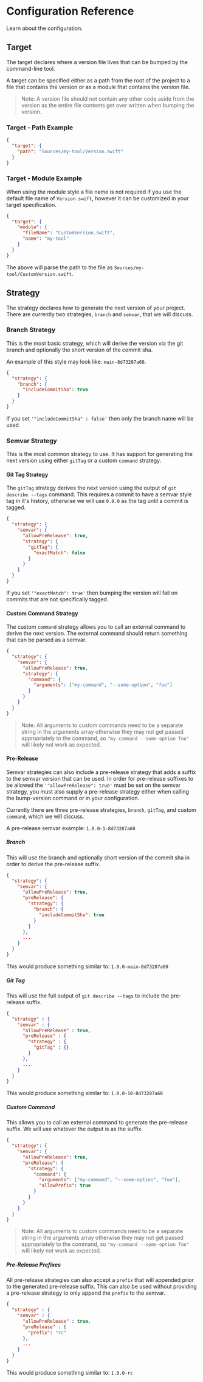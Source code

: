 # Configuration Reference

Learn about the configuration.

## Target

The target declares where a version file lives that can be bumped by the command-line tool.

A target can be specified either as a path from the root of the project to a file that contains the
version or as a module that contains the version file.

> Note: A version file should not contain any other code aside from the version as the entire file
> contents get over written when bumping the version.

### Target - Path Example

```json
{
  "target": {
    "path": "Sources/my-tool/Version.swift"
  }
}
```

### Target - Module Example

When using the module style a file name is not required if you use the default file name of
`Version.swift`, however it can be customized in your target specification.

```json
{
  "target": {
    "module": {
      "fileName": "CustomVersion.swift",
      "name": "my-tool"
    }
  }
}
```

The above will parse the path to the file as `Sources/my-tool/CustomVersion.swift`.

## Strategy

The strategy declares how to generate the next version of your project. There are currently two
strategies, `branch` and `semvar`, that we will discuss.

### Branch Strategy

This is the most basic strategy, which will derive the version via the git branch and optionally the
short version of the commit sha.

An example of this style may look like: `main-8d73287a60`.

```json
{
  "strategy": {
    "branch": {
      "includeCommitSha": true
    }
  }
}
```

If you set `'"includeCommitSha" : false'` then only the branch name will be used.

### Semvar Strategy

This is the most common strategy to use. It has support for generating the next version using either
`gitTag` or a custom `command` strategy.

#### Git Tag Strategy

The `gitTag` strategy derives the next version using the output of `git describe --tags` command.
This requires a commit to have a semvar style tag in it's history, otherwise we will use `0.0.0` as
the tag until a commit is tagged.

```json
{
  "strategy": {
    "semvar": {
      "allowPreRelease": true,
      "strategy": {
        "gitTag": {
          "exactMatch": false
        }
      }
    }
  }
}
```

If you set `'"exactMatch": true'` then bumping the version will fail on commits that are not
specifically tagged.

#### Custom Command Strategy

The custom `command` strategy allows you to call an external command to derive the next version. The
external command should return something that can be parsed as a semvar.

```json
{
  "strategy": {
    "semvar": {
      "allowPreRelease": true,
      "strategy": {
        "command": {
          "arguments": ["my-command", "--some-option", "foo"]
        }
      }
    }
  }
}
```

> Note: All arguments to custom commands need to be a separate string in the arguments array
> otherwise they may not get passed appropriately to the command, so
> `"my-command --some-option foo"` will likely not work as expected.

#### Pre-Release

Semvar strategies can also include a pre-release strategy that adds a suffix to the semvar version
that can be used. In order for pre-release suffixes to be allowed the `'"allowPreRelease": true'`
must be set on the semvar strategy, you must also supply a pre-release strategy either when calling
the bump-version command or in your configuration.

Currently there are three pre-release strategies, `branch`, `gitTag`, and custom `command`, which we
will discuss.

A pre-release semvar example: `1.0.0-1-8d73287a60`

##### Branch

This will use the branch and optionally short version of the commit sha in order to derive the
pre-release suffix.

```json
{
  "strategy": {
    "semvar": {
      "allowPreRelease": true,
      "preRelease": {
        "strategy": {
          "branch": {
            "includeCommitSha": true
          }
        }
      },
      ...
    }
  }
}
```

This would produce something similar to: `1.0.0-main-8d73287a60`

##### Git Tag

This will use the full output of `git describe --tags` to include the pre-release suffix.

```json
{
  "strategy" : {
    "semvar" : {
      "allowPreRelease" : true,
      "preRelease" : {
        "strategy" : {
          "gitTag" : {}
        }
      },
      ...
    }
  }
}
```

This would produce something similar to: `1.0.0-10-8d73287a60`

##### Custom Command

This allows you to call an external command to generate the pre-release suffix. We will use whatever
the output is as the suffix.

```json
{
  "strategy": {
    "semvar": {
      "allowPreRelease": true,
      "preRelease": {
        "strategy": {
          "command": {
            "arguments": ["my-command", "--some-option", "foo"],
            "allowPrefix": true
          }
        }
      }
    }
  }
}
```

> Note: All arguments to custom commands need to be a separate string in the arguments array
> otherwise they may not get passed appropriately to the command, so
> `"my-command --some-option foo"` will likely not work as expected.

##### Pre-Release Prefixes

All pre-release strategies can also accept a `prefix` that will appended prior to the generated
pre-release suffix. This can also be used without providing a pre-release strategy to only append
the `prefix` to the semvar.

```json
{
  "strategy" : {
    "semvar" : {
      "allowPreRelease" : true,
      "preRelease" : {
        "prefix": "rc"
      },
      ...
    }
  }
}
```

This would produce something similar to: `1.0.0-rc`
